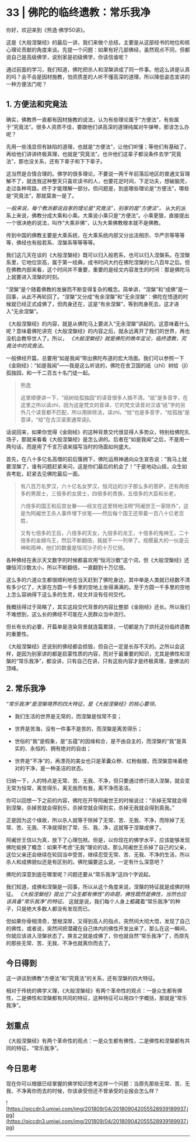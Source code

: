 # 33 | 佛陀的临终遗教：常乐我净

你好，欢迎来到《熊逸·佛学50讲》。

这是《大般涅槃经》的最后一讲，我们来做个总结，主要是从这部经书的地位和核心理论贡献的角度来谈。先提一个问题：如果有好几部佛经，虽然观点不同，但都说自己是高级佛学，说别家是初级佛学，你该信谁呢？

通过前面的学习，我们知道，佛陀把杀人和涅槃讲成了同一件事。他这么讲是认真的吗？会不会是因材施教，怕资质差的人听不懂高深的道理，所以降低姿态宣讲的一种方便法门呢？

## 1. 方便法和究竟法

确实，佛教界一直都有因材施教的说法，认为有些理论属于“方便法”，有些属于“究竟法”。很多人资质不佳，要跟他们讲高深的道理纯属对牛弹琴，那该怎么办呢？

先用一些浅显但有缺陷的道理，也就是“方便法”，让他们听懂；等他们有基础了，再给他们讲讲终极真理，也就是“究竟法”。也许他们这辈子都没条件去学“究竟法”，那也没关系，还有下辈子和下下辈子。

这当然是合情合理的。佛学的很多理论，不要说一两千年前落后地区的普通文盲理解不了，就连我这种整天只喜欢读书的人，也要花足时间，下足功夫，想破脑壳，走过各种弯路，终于才能理解一部分。但问题是，到底哪些理论是“方便法”，哪些是“究竟法”，那就莫衷一是了。

 *一般来说，每个教派都说自家的理论是“究竟法”，别家的是“方便法”。* 从大的派系上来说，佛教分成大乘和小乘。大乘说小乘只是“方便法”。小乘更狠，直接提出一个很决绝的说法，叫作“大乘非佛”，认为大乘佛教根本就不是佛教。

传到中国的佛教主要是大乘系统，在大乘系统内部又分出法相宗、华严宗等等等等，佛经也有般若系、涅槃系等等等等。

我们这几天在谈的《大般涅槃经》既可以归入般若系，也可以归入涅槃系。在涅槃系里，它地位崇高，属于第一经典，成书时间大约在佛陀涅槃的七八百年之后。但在佛教内部来看，这个时间并不重要，重要的是经文内容发生的时间：那是佛陀马上就要进入涅槃的时刻。

“涅槃”是个随着佛教的发展而不断变得复杂的概念。简单讲，“涅槃”和“成佛”是一回事，从此不再轮回了。“涅槃”又分成“有余涅槃”和“无余涅槃”：佛陀在悟道的时候就已经正式成佛了，但肉身还在，这是“有余涅槃”，等到肉身死去，这才进入“无余涅槃”。

《大般涅槃经》的内容，就是从佛陀马上要进入“无余涅槃”讲起的。这意味着什么呢？意味着佛陀讲完《大般涅槃经》的内容之后，就永远离开了我们的世界，再也没机会教导世人了。所以， *《大般涅槃经》就是佛陀的晚年定论，临终遗教，究竟法中的究竟法。*

一般佛经开篇，总要用“如是我闻”带出佛陀布道的宏大场面。我们可以参照一下《金刚经》：“如是我闻”——我是这么听说的，佛陀在舍卫国的祇（zhī）树给（jǐ）孤独园，和一千二百五十名门徒一起。

> 熊逸
> 
> 这里顺便讲一下，“祇树给孤独园”的读音很多人搞不清。“祇”是多音字，在这里之所以读zhī，因为这是梵文的音译，它的梵文读音对汉语“祇”字的另外几个读音都不匹配，所以用排除法，读zhī。“给”也是多音字，“给孤独”是意译，“给”在古汉语里通常读jǐ。

话说回来，如果你觉得《金刚经》的这种背景交代很显得人多势众，特别给佛陀扎场子，那就来看看《大般涅槃经》是怎么讲的。后者在“如是我闻”之后，不是用一两句话，而是用了千言万语来描写当时的场面如何盛大。

首先，在八十多亿名高僧的前后簇拥下，佛陀运用神通向众生宣告说：“我马上就要涅槃了，谁有问题赶紧来问，这是你们最后的机会了！”于是地动山摇，众生如丧考妣，赶紧去见佛陀最后一面。

> 有八百万名罗汉，六十亿名女罗汉，恒河边的沙子那么多的菩萨，还有两倍多的男居士，三倍多的女居士，四倍多的贵族，五倍多的大臣和长老，
> 
> 六倍多的国王和后宫女眷——经文在这里特地注明“阿阇世王一家除外”，这是为阿阇世王杀人事件埋下伏笔——然后每个国王还带着一百八十亿老百姓，
> 
> 又有七倍多的王后，八倍多的天女，九倍多的龙王，十倍多的鬼神王，二十倍多的金翅鸟王，然后不断翻倍，我就不一一列举了。规模最大的一伙是云神和雨神，他们的数量是恒河沙子的十万亿倍。

各种佛经在表示天文数字的时候都喜欢用“恒河沙数”这个词，但《大般涅槃经》还嫌恒河沙数太小，所以不断翻倍，一直翻到十万亿倍。

这么多的六道众生都很顺利地在当天赶到了佛陀身边，其中单是人类就已经数不清有多少亿了，大家在方圆一千多里的空地上坐得满满的。至于方圆一千多里的空地上怎么容纳得下这么多的生灵，经文并没有任何交代。

我概括得过于简略了，其实这段交代背景的内容比整部《金刚经》还长。所以我们不难想到，这么长的佛经不可能在人民群众当中流行。

但长有长的必要，开篇单是渲染背景就连篇累牍，一切都是为了烘托这份临终遗教的重要性。

《大般涅槃经》还说别的佛经都会损毁，但自己一定是长存不灭的。之所以会这样，是因为别家讲的都是启蒙性质的内容，而对于最重要的知识，尤其是佛性和涅槃的“常乐我净”，都没讲，只有自己在讲，只有这些内容才是终极真理，是佛法的顶峰。

## 2. 常乐我净

 *“常乐我净”是涅槃境界的四大特征，是《大般涅槃经》的核心要领。*

* 我们生活的世界是无常的，而涅槃是恒常不变；

* 世界是苦海，没有一件事不是苦的，而涅槃是离苦得乐；

* 世俗的“我”是假象，是“五蕴”的因缘和合，是不由自主的，而涅槃的“我”是真实的、永恒的、拥有绝对的自由；

* 世界是“不净”的，再漂亮的美女也只是革囊众秽、红粉骷髅，而涅槃意味着绝对的干净，是一种圣洁的状态。

归纳一下，人的特点是无常、苦、无我、不净，但只要通过修行进入涅槃，就会变无常为恒常，离苦得乐，离无我而有我，离不净而圣洁。

你可以回想一下之前的内容，佛陀在开导阿阇世王的时候说过：“杀掉无常就会得到涅槃，杀掉苦就会得到乐，杀掉空就会得到实，杀掉无我就会得到真我。”

正是因为这个缘故，所以杀人就等于除掉了无常、苦、无我、不净，而除掉了无常、苦、无我、不净就得到了常、乐、我、净，这就等于涅槃成佛了。

阿阇世王信以为真，放下了心理包袱。但是，以你现在的佛学水平，应该能够发现佛陀偷换了概念：如果不考虑“无我”理论的话，那么阿阇世王杀掉了自己的父亲，这位父亲还会继续在轮回当中受苦，继续忍受无常、苦、无我、不净的生活，所以杀人和成佛貌似还是有区别的。佛陀偏要这么说，一定有什么深意吧？

佛陀的深意到底在哪里呢？问题还要从“常乐我净”这四个字说起。

我们知道，成佛和涅槃是一回事，所以从这个角度来说，涅槃的特征就是成佛的特征。 *《大般涅槃经》提出了“众生都有佛性”的命题，佛性既然是佛性，当然也应该具备“常乐我净”的特征。* 这就是说，我们每个人身上都藏着“常乐我净”的种子，只是绝大多数人都没有发现而已。

但如果你骨相清奇，慧根深厚，又得到高人的指点，突然间大彻大悟，发现了自己的佛性，或者说，突然间把潜藏在自己体内的佛性开发出来了，那么在这一瞬间，你就应该进入涅槃状态了。换言之就是成佛了，你也就自然“常乐我净”了，而原先的那些无常、苦、无我、不净也就离你而去了。

## 今日得到

这一讲谈到佛教“方便法”和“究竟法”的关系，还有涅槃的四大特征。

相对于传统的佛学义理，《大般涅槃经》有两个革命性的观点：一是众生都有佛性，二是佛性和涅槃都有共同的特征，这种特征可以用四个字概括，那就是“常乐我净”。

## 划重点

《大般涅槃经》有两个革命性的观点：一是众生都有佛性，二是佛性和涅槃都有共同的特征，“常乐我净”。

## 今日思考

现在你可以根据已经掌握的佛学知识思考这样一个问题：当原先那些无常、苦、无我、不净离你而去的时候，你该承受但还不曾承受的业报会怎么样？

![https://piccdn3.umiwi.com/img/201809/04/201809042055528939189937.jpg](https://piccdn3.umiwi.com/img/201809/04/201809042055528939189937.jpg)

---
